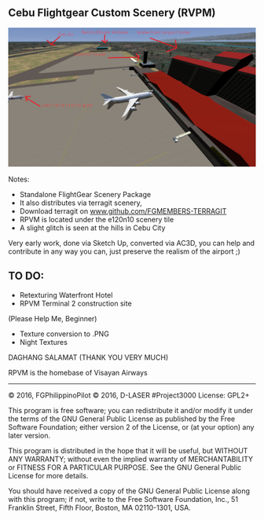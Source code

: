 Cebu Flightgear Custom Scenery (RVPM)
--------------------------------------

![Image](fgfs-screen-001.png)

Notes:

* Standalone FlightGear Scenery Package
* It also distributes via terragit scenery,
* Download terragit on www.github.com/FGMEMBERS-TERRAGIT
* RPVM is located under the e120n10 scenery tile
* A slight glitch is seen at the hills in Cebu City

Very early work, done via Sketch Up, converted via AC3D, you can help and 
contribute in any way you can, just preserve the realism of the airport ;)


TO DO:
-----

* Retexturing Waterfront Hotel
* RPVM Terminal 2 construction site

(Please Help Me, Beginner) 
* Texture conversion to .PNG
* Night Textures


DAGHANG SALAMAT (THANK YOU VERY MUCH)

RPVM is the homebase of Visayan Airways

***

:copyright: 2016, FGPhilippinoPilot
:copyright: 2016, D-LASER #Project3000
License: GPL2+

This program is free software; you can redistribute it and/or
modify it under the terms of the GNU General Public License
as published by the Free Software Foundation; either version 2
of the License, or (at your option) any later version.

This program is distributed in the hope that it will be useful,
but WITHOUT ANY WARRANTY; without even the implied warranty of
MERCHANTABILITY or FITNESS FOR A PARTICULAR PURPOSE.  See the
GNU General Public License for more details.

You should have received a copy of the GNU General Public License
along with this program; if not, write to the Free Software
Foundation, Inc., 51 Franklin Street, Fifth Floor, Boston, MA  02110-1301, USA.
